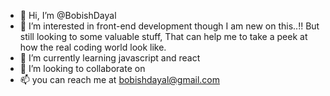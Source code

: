 - 👋 Hi, I’m @BobishDayal
- 👀 I’m interested in front-end development though I am new on this..!! But still looking  to some valuable stuff,
That can help me to take a peek at how the real coding world look like.
- 🌱 I’m currently learning javascript and react 
- 💞️ I’m looking to collaborate on 
- 📫 you can reach me at bobishdayal@gmail.com 

<!---
BobishDayal/BobishDayal is a ✨ special ✨ repository because its `README.md` (this file) appears on your GitHub profile.
You can click the Preview link to take a look at your changes.
--->
